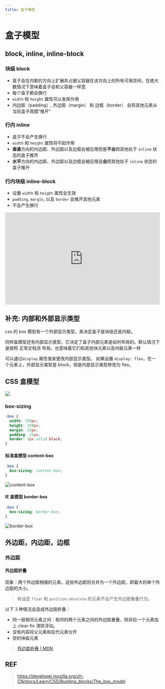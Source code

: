 ```yaml
---
title: 盒子模型
---
```


# 盒子模型

## block, inline, inline-block

### 块级 block

- 盒子会在内联的方向上扩展并占据父容器在该方向上的所有可用空间，在绝大数情况下意味着盒子会和父容器一样宽
- 每个盒子都会换行
- `width` 和 `height` 属性可以发挥作用
- 内边距（padding）, 外边距（margin） 和 边框（border） 会将其他元素从当前盒子周围“推开”

### 行内 inline

- 盒子不会产生换行
- `width` 和 `height` 属性将不起作用
- **垂直**方向的内边距、外边距以及边框会被应用但是**不会**把其他处于 `inline` 状态的盒子推开
- **水平**方向的内边距、外边距以及边框会被应用且**会**把其他处于 `inline` 状态的盒子推开

### 行内块级 inline-block

- 设置 `width` 和 `height` 属性会生效
- `padding`, `margin`, 以及 `border` 会推开其他元素
- 不会产生换行

<iframe height="300" style="width: 100%;" scrolling="no" title="box-model:inline and block" src="https://codepen.io/rinxu/embed/GRmQbxB?default-tab=css%2Cresult" frameborder="no" loading="lazy" allowtransparency="true" allowfullscreen="true">
  See the Pen <a href="https://codepen.io/rinxu/pen/GRmQbxB">
  box-model:inline and block</a> by Rin (<a href="https://codepen.io/rinxu">@rinxu</a>)
  on <a href="https://codepen.io">CodePen</a>.
</iframe>

## 补充: 内部和外部显示类型

css 的 box 模型有一个外部显示类型，来决定盒子是块级还是内联。

同样盒模型还有内部显示类型，它决定了盒子内部元素是如何布局的。默认情况下是按照 正常文档流 布局，也意味着它们和其他块元素以及内联元素一样

可以通过`display` 属性值来更改内部显示类型。 如果设置 `display: flex`，在一个元素上，外部显示类型是 block，但是内部显示类型修改为 flex。

## CSS 盒模型

![](https://mdn.mozillademos.org/files/16558/box-model.png)

### box-sizing

```css
.box {
  width: 350px;
  height: 150px;
  margin: 25px;
  padding: 25px;
  border: 5px solid black;
}
```

#### 标准盒模型 content-box

```css
.box {
  box-sizing: content-box;
}
```

![content-box](https://mdn.mozillademos.org/files/16559/standard-box-model.png)

#### IE 盒模型 border-box

```css
.box {
  box-sizing: border-box;
}
```

![border-box](https://mdn.mozillademos.org/files/16557/alternate-box-model.png)

## 外边距，内边距，边框

### 外边距

#### 外边距折叠

现象：两个外边距相接的元素，这些外边距将合并为一个外边距，即最大的单个外边距的大小。

> 有设定 `float` 和 `position:absolute` 的元素不会产生外边距重叠行为。

以下 3 种情况会造成外边距折叠：

- 同一层相邻元素之间：相邻的两个元素之间的外边距重叠，除非后一个元素加上 clear-fix 清除浮动。
- 没有内容将父元素和后代元素分开
- 空的块级元素

> [外边距折叠 | MDN](https://developer.mozilla.org/zh-CN/docs/Web/CSS/CSS_Box_Model/Mastering_margin_collapsing)

## REF

> https://developer.mozilla.org/zh-CN/docs/Learn/CSS/Building_blocks/The_box_model
